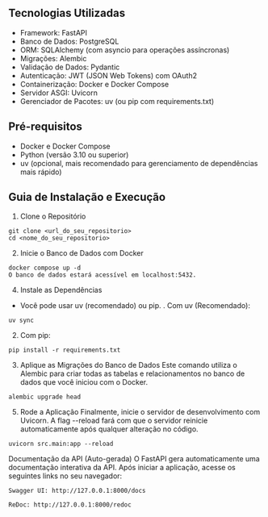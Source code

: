 
## Tecnologias Utilizadas
- Framework: FastAPI
- Banco de Dados: PostgreSQL
- ORM: SQLAlchemy (com asyncio para operações assíncronas)
- Migrações: Alembic
- Validação de Dados: Pydantic
- Autenticação: JWT (JSON Web Tokens) com OAuth2
- Containerização: Docker e Docker Compose
- Servidor ASGI: Uvicorn
- Gerenciador de Pacotes: uv (ou pip com requirements.txt)

## Pré-requisitos
- Docker e Docker Compose
- Python (versão 3.10 ou superior)
- uv (opcional, mais recomendado para gerenciamento de dependências mais rápido)

## Guia de Instalação e Execução

1. Clone o Repositório
```
git clone <url_do_seu_repositorio>
cd <nome_do_seu_repositorio>
```
2. Inicie o Banco de Dados com Docker
```
docker compose up -d
O banco de dados estará acessível em localhost:5432.
```

4. Instale as Dependências
- Você pode usar uv (recomendado) ou pip.
. Com uv (Recomendado):
```
uv sync
```
2. Com pip:
```
pip install -r requirements.txt
```

3. Aplique as Migrações do Banco de Dados
Este comando utiliza o Alembic para criar todas as tabelas e relacionamentos no banco de dados que você iniciou com o Docker.
```
alembic upgrade head
```

5. Rode a Aplicação
Finalmente, inicie o servidor de desenvolvimento com Uvicorn. A flag --reload fará com que o servidor reinicie automaticamente após qualquer alteração no código.
```
uvicorn src.main:app --reload
```

Documentação da API (Auto-gerada)
O FastAPI gera automaticamente uma documentação interativa da API. Após iniciar a aplicação, acesse os seguintes links no seu navegador:
```
Swagger UI: http://127.0.0.1:8000/docs

ReDoc: http://127.0.0.1:8000/redoc
```

